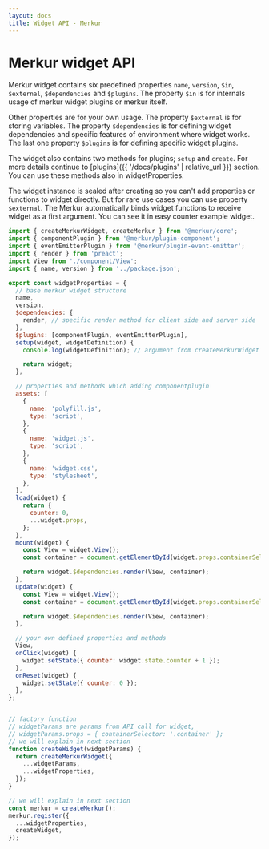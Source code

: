 ```yaml
---
layout: docs
title: Widget API - Merkur
---
```


# Merkur widget API

Merkur widget contains six predefined properties `name`, `version`, `$in`, `$external`, `$dependencies` and `$plugins`. The property `$in` is for internals usage of merkur widget plugins or merkur itself.

Other properties are for your own usage. The property `$external` is for storing variables. The property `$dependencies` is for defining widget dependencies and specific features of environment where widget works. The last one property `$plugins` is for defining specific widget plugins.

The widget also contains two methods for plugins; `setup` and `create`. For more details continue to [plugins]({{ '/docs/plugins' | relative_url }}) section. You can use these methods also in widgetProperties.

The widget instance is sealed after creating so you can't add properties or functions to widget directly. But for rare use cases you can use property `$external`. The Merkur automatically binds widget functions to receive widget as a first argument. You can see it in easy counter example widget.

```javascript
import { createMerkurWidget, createMerkur } from '@merkur/core';
import { componentPlugin } from '@merkur/plugin-component';
import { eventEmitterPlugin } from '@merkur/plugin-event-emitter';
import { render } from 'preact';
import View from './component/View';
import { name, version } from '../package.json';

export const widgetProperties = {
  // base merkur widget structure
  name,
  version,
  $dependencies: {
    render, // specific render method for client side and server side
  },
  $plugins: [componentPlugin, eventEmitterPlugin],
  setup(widget, widgetDefinition) {
    console.log(widgetDefinition); // argument from createMerkurWidget

    return widget;
  },

  // properties and methods which adding componentplugin
  assets: [
    {
      name: 'polyfill.js',
      type: 'script',
    },
    {
      name: 'widget.js',
      type: 'script',
    },
    {
      name: 'widget.css',
      type: 'stylesheet',
    },
  ],
  load(widget) {
    return {
      counter: 0,
      ...widget.props,
    };
  },
  mount(widget) {
    const View = widget.View();
    const container = document.getElementById(widget.props.containerSelector);

    return widget.$dependencies.render(View, container);
  },
  update(widget) {
    const View = widget.View();
    const container = document.getElementById(widget.props.containerSelector);

    return widget.$dependencies.render(View, container);
  },

  // your own defined properties and methods
  View,
  onClick(widget) {
    widget.setState({ counter: widget.state.counter + 1 });
  },
  onReset(widget) {
    widget.setState({ counter: 0 });
  },
};


// factory function
// widgetParams are params from API call for widget,
// widgetParams.props = { containerSelector: '.container' };
// we will explain in next section
function createWidget(widgetParams) {
  return createMerkurWidget({
    ...widgetParams,
    ...widgetProperties,
  });
}

// we will explain in next section
const merkur = createMerkur();
merkur.register({
  ...widgetProperties,
  createWidget,
});

```


